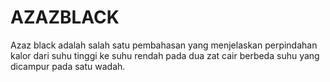 # AZAZBLACK
Azaz black adalah salah satu pembahasan yang menjelaskan perpindahan kalor dari suhu tinggi ke suhu rendah pada dua zat cair berbeda suhu yang dicampur pada satu wadah.

